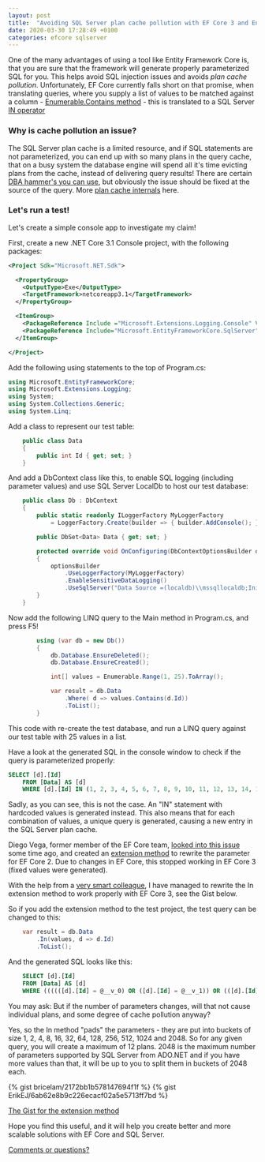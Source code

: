```yaml
---
layout: post
title:  "Avoiding SQL Server plan cache pollution with EF Core 3 and Enumerable.Contains()"
date: 2020-03-30 17:28:49 +0100
categories: efcore sqlserver
---
```

One of the many advantages of using a tool like Entity Framework Core is, that you are sure that the framework will generate properly parameterized SQL for you. This helps avoid SQL injection issues and avoids *plan cache pollution*. Unfortunately, EF Core currently falls short on that promise, when translating queries, where you supply a list of values to be matched against a column - [Enumerable.Contains method](https://docs.microsoft.com/en-us/dotnet/api/system.linq.enumerable.contains?view=netframework-4.8) - this is translated to a SQL Server [IN operator](https://docs.microsoft.com/en-us/sql/t-sql/language-elements/in-transact-sql?view=sql-server-ver15)

### Why is cache pollution an issue?

The SQL Server plan cache is a limited resource, and if SQL statements are not parameterized, you can end up with so many plans in the query cache, that on a busy system the database engine will spend all it's time evicting plans from the cache, instead of delivering query results! There are certain [DBA hammer's you can use](https://www.brentozar.com/archive/2018/03/why-multiple-plans-for-one-query-are-bad/), but obviously the issue should be fixed at the source of the query. More [plan cache internals](https://docs.microsoft.com/en-us/previous-versions/tn-archive/cc293624(v=technet.10)?redirectedfrom=MSDN) here.

### Let's run a test!

Let's create a simple console app to investigate my claim!

First, create a  new .NET Core 3.1 Console project, with the following packages:

``` xml
<Project Sdk="Microsoft.NET.Sdk">

  <PropertyGroup>
    <OutputType>Exe</OutputType>
    <TargetFramework>netcoreapp3.1</TargetFramework>
  </PropertyGroup>

  <ItemGroup>
    <PackageReference Include ="Microsoft.Extensions.Logging.Console" Version="3.1.3"></PackageReference>
    <PackageReference Include="Microsoft.EntityFrameworkCore.SqlServer" Version="3.1.3" ></PackageReference>
  </ItemGroup>

</Project>
```

Add the following using statements to the top of Program.cs:

``` csharp
using Microsoft.EntityFrameworkCore;
using Microsoft.Extensions.Logging;
using System;
using System.Collections.Generic;
using System.Linq;
``` 

Add a class to represent our test table:

``` csharp
    public class Data
    { 
        public int Id { get; set; }
    }
```

And add a DbContext class like this, to enable SQL logging (including parameter values) and use SQL Server LocalDb to host our test database:

``` csharp
    public class Db : DbContext
    {
        public static readonly ILoggerFactory MyLoggerFactory
            = LoggerFactory.Create(builder => { builder.AddConsole(); });

        public DbSet<Data> Data { get; set; }

        protected override void OnConfiguring(DbContextOptionsBuilder optionsBuilder)
        {
            optionsBuilder
                .UseLoggerFactory(MyLoggerFactory)
                .EnableSensitiveDataLogging()
                .UseSqlServer("Data Source =(localdb)\\mssqllocaldb;Initial Catalog=CachePullution;Integrated Security=true");
        }
    }
```

Now add the following LINQ query to the Main method in Program.cs, and press F5!

``` csharp
        using (var db = new Db())
        {
            db.Database.EnsureDeleted();
            db.Database.EnsureCreated();

            int[] values = Enumerable.Range(1, 25).ToArray();

            var result = db.Data
                .Where( d => values.Contains(d.Id))
                .ToList();
        }
```
This code with re-create the test database, and run a LINQ query against our test table with 25 values in a list. 

Have a look at the generated SQL in the console window to check if the query is parameterized properly:

``` sql
SELECT [d].[Id]
    FROM [Data] AS [d]
    WHERE [d].[Id] IN (1, 2, 3, 4, 5, 6, 7, 8, 9, 10, 11, 12, 13, 14, 15, 16, 17, 18, 19, 20, 21, 22, 23, 24, 25)
```
 Sadly, as you can see, this is not the case. An "IN" statement with hardcoded values is generated instead. This also means that for each combination of values, a unique query is generated, causing a new entry in the SQL Server plan cache.

 Diego Vega, former member of the EF Core team, [looked into this issue](https://github.com/dotnet/efcore/issues/13617#issuecomment-447515393) some time ago, and created an [extension method](https://github.com/divega/ContainsOptimization/blob/master/ContainsOptimization/CollectionPredicateBuilder.cs) to rewrite the parameter for EF Core 2. Due to changes in EF Core, this stopped working in EF Core 3 (fixed values were generated).

With the help from a [very smart colleague](https://www.linkedin.com/in/julian-kopka-heerup-9914b386/), I have managed to rewrite the In extension method to work properly with EF Core 3, see the Gist below.

So if you add the extension method to the test project, the test query can be changed to this:

``` csharp
    var result = db.Data
        .In(values, d => d.Id)
        .ToList();
```

And the generated SQL looks like this:

``` sql
    SELECT [d].[Id]
    FROM [Data] AS [d]
    WHERE ((((([d].[Id] = @__v_0) OR ([d].[Id] = @__v_1)) OR (([d].[Id] = @__v_2) OR ([d].[Id] = @__v_3))) OR ((([d].[Id] = @__v_4) OR ([d].[Id] = @__v_5)) OR (([d].[Id] = @__v_6) OR ([d].[Id] = @__v_7)))) OR (((([d].[Id] = @__v_8) OR ([d].[Id] = @__v_9)) OR (([d].[Id] = @__v_10) OR ([d].[Id] = @__v_11))) OR ((([d].[Id] = @__v_12) OR ([d].[Id] = @__v_13)) OR (([d].[Id] = @__v_14) OR ([d].[Id] = @__v_15))))) OR ((((([d].[Id] = @__v_16) OR ([d].[Id] = @__v_17)) OR (([d].[Id] = @__v_18) OR ([d].[Id] = @__v_19))) OR ((([d].[Id] = @__v_20) OR ([d].[Id] = @__v_21)) OR (([d].[Id] = @__v_22) OR ([d].[Id] = @__v_23)))) OR (((([d].[Id] = @__v_24) OR ([d].[Id] = @__v_25)) OR (([d].[Id] = @__v_26) OR ([d].[Id] = @__v_27))) OR ((([d].[Id] = @__v_28) OR ([d].[Id] = @__v_29)) OR (([d].[Id] = @__v_30) OR ([d].[Id] = @__v_31)))))
```

You may ask: But if the number of parameters changes, will that not cause individual plans, and some degree of cache pollution anyway? 

Yes, so the In method "pads" the parameters - they are put into buckets of size 1, 2, 4, 8, 16, 32, 64, 128, 256, 512, 1024 and 2048. So for any given query, you will create a maximum of 12 plans. 2048 is the maximum number of parameters supported by SQL Server from ADO.NET and if you have more values than that, it will be up to you to split them in buckets of 2048 each.

{% gist bricelam/2172bb1b578147694f1f %}
{% gist ErikEJ/6ab62e8b9c226ecacf02a5e5713ff7bd %}

[The Gist for the extension method](https://gist.github.com/ErikEJ/6ab62e8b9c226ecacf02a5e5713ff7bd)

Hope you find this useful, and it will help you create better and more scalable solutions with EF Core and SQL Server.

[Comments or questions?](https://github.com/ErikEJ/erikej.github.io/issues/2)
